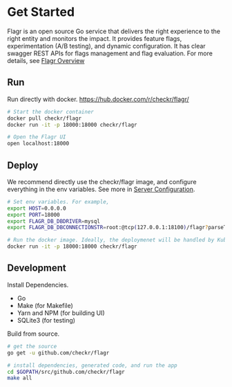 # Get Started

Flagr is an open source Go service that delivers the right experience to the right entity and monitors the impact. It provides feature flags, experimentation (A/B testing), and dynamic configuration. It has clear swagger REST APIs for flags management and flag evaluation. For more details, see [Flagr Overview](flagr_overview)

## Run

Run directly with docker. https://hub.docker.com/r/checkr/flagr/


```bash
# Start the docker container
docker pull checkr/flagr
docker run -it -p 18000:18000 checkr/flagr

# Open the Flagr UI
open localhost:18000
```

## Deploy

We recommend directly use the checkr/flagr image, and configure everything in the env variables. See more in [Server Configuration](flagr_env).

```bash
# Set env variables. For example,
export HOST=0.0.0.0
export PORT=18000
export FLAGR_DB_DBDRIVER=mysql
export FLAGR_DB_DBCONNECTIONSTR=root:@tcp(127.0.0.1:18100)/flagr?parseTime=true

# Run the docker image. Ideally, the deploymenet will be handled by Kubernetes or Mesos.
docker run -it -p 18000:18000 checkr/flagr
```

## Development

Install Dependencies.

- Go
- Make (for Makefile)
- Yarn and NPM (for building UI)
- SQLite3 (for testing)

Build from source.

```bash
# get the source
go get -u github.com/checkr/flagr

# install dependencies, generated code, and run the app
cd $GOPATH/src/github.com/checkr/flagr
make all
```
